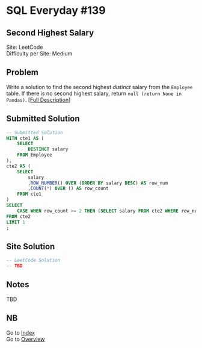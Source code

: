 # SQL Everyday \#139

## Second Highest Salary

Site: LeetCode\
Difficulty per Site: Medium

## Problem

Write a solution to find the second highest *distinct* salary from the `Employee` table. If there is no second highest salary, return `null (return None in Pandas)`. [[Full Description](https://leetcode.com/problems/second-highest-salary/description/)]

## Submitted Solution

```sql
-- Submitted Solution
WITH cte1 AS (
    SELECT
        DISTINCT salary
    FROM Employee
),
cte2 AS (
    SELECT
        salary
        ,ROW_NUMBER() OVER (ORDER BY salary DESC) AS row_num
        ,COUNT(*) OVER () AS row_count
    FROM cte1
)
SELECT
    CASE WHEN row_count >= 2 THEN (SELECT salary FROM cte2 WHERE row_num = 2) ELSE null END AS SecondHighestSalary
FROM cte2
LIMIT 1
;
```

## Site Solution

```sql
-- LeetCode Solution 
-- TBD
```

## Notes

TBD

## NB



Go to [Index](../?tab=readme-ov-file#index)\
Go to [Overview](../?tab=readme-ov-file)

